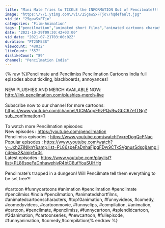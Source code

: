 ```yaml
---
title: "Mini Mate Tries to TICKLE the INFORMATION Out of Pencilmate!!! 😂🤣 - Pencilmation India"
image: "https:\/\/i.ytimg.com\/vi\/25gawSxFTjo\/hqdefault.jpg"
vid_id: "25gawSxFTjo"
categories: "Film-Animation"
tags: ["pencilmation","animated short films","animated cartoons characters"]
date: "2021-10-29T09:30:42+03:00"
vid_date: "2021-07-21T03:00:02Z"
duration: "PT25M53S"
viewcount: "48032"
likeCount: "557"
dislikeCount: "89"
channel: "Pencilmation India"
---
```

{% raw %}Pencilmate and Pencilmiss Pencilmation Cartoons India full episodes about tickling, blackboards, annoyances!<br /><br />NEW PLUSHIES AND MERCH AVAILABLE NOW: <a rel="nofollow" target="blank" href="http://link.pencilmation.com/plushies-merch-live">http://link.pencilmation.com/plushies-merch-live</a><br /><br />Subscribe now to our channel for more cartoons: <a rel="nofollow" target="blank" href="https://www.youtube.com/channel/UCMAqpE9zPQvRwGbC9ZefTNg?sub_confirmation=1">https://www.youtube.com/channel/UCMAqpE9zPQvRwGbC9ZefTNg?sub_confirmation=1</a><br /><br />To watch more Pencilmation episodes: <br />New episodes : <a rel="nofollow" target="blank" href="https://youtube.com/pencilmation">https://youtube.com/pencilmation</a><br />Pencilmiss episodes : <a rel="nofollow" target="blank" href="https://www.youtube.com/watch?v=reDogQcFNac">https://www.youtube.com/watch?v=reDogQcFNac</a><br />Popular episodes :  <a rel="nofollow" target="blank" href="https://www.youtube.com/watch?v=Jxh2ZjNlknY&amp;list=PL86speFaDnhaFjpgFDw9CTxSVgnusSdsg&amp;index=2&amp;t=0s">https://www.youtube.com/watch?v=Jxh2ZjNlknY&amp;list=PL86speFaDnhaFjpgFDw9CTxSVgnusSdsg&amp;index=2&amp;t=0s</a><br />Latest episodes : <a rel="nofollow" target="blank" href="https://www.youtube.com/playlist?list=PL86speFaDnhawehjvR4btC8ufYouSUHHg">https://www.youtube.com/playlist?list=PL86speFaDnhawehjvR4btC8ufYouSUHHg</a><br /><br />Pencilmate's trapped in a dungeon! Will Pencilmate tell them everything to be set free?!<br /><br />#cartoon #funnycartoons #animation #pencilmation #pencilmate #pencilmiss #india #pencilmation, #animatedshortfilms, #animatedcartoonscharacters, #top10animation, #funnyvideos, #comedy, #comedyvideos, #cartoonmovie, #funnyclips, #compilation, #animation, #cartoon, #pencilmate, #pencilmiss, #funnycartoon, #splendidcartoon, #2danimation, #cartoonseries, #newcartoon, #fullepisode, #funnyanimation, #comedy,#compilation{% endraw %}
